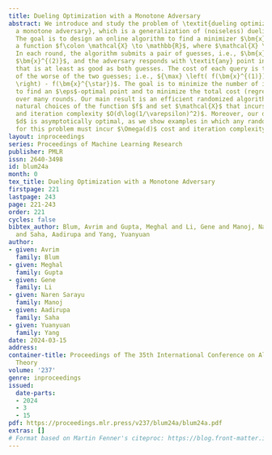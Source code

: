 ```yaml
---
title: Dueling Optimization with a Monotone Adversary
abstract: We introduce and study the problem of \textit{dueling optimization with
  a monotone adversary}, which is a generalization of (noiseless) dueling convex optimization.
  The goal is to design an online algorithm to find a minimizer $\bm{x}^{\star}$ for
  a function $f\colon \mathcal{X} \to \mathbb{R}$, where $\mathcal{X} \subseteq \mathbb{R}^d$.
  In each round, the algorithm submits a pair of guesses, i.e., $\bm{x}^{(1)}$ and
  $\bm{x}^{(2)}$, and the adversary responds with \textit{any} point in the space
  that is at least as good as both guesses. The cost of each query is the suboptimality
  of the worse of the two guesses; i.e., ${\max} \left( f(\bm{x}^{(1)}), f(\bm{x}^{(2)})
  \right) - f(\bm{x}^{\star})$. The goal is to minimize the number of iterations required
  to find an $\eps$-optimal point and to minimize the total cost (regret) of the guesses
  over many rounds. Our main result is an efficient randomized algorithm for several
  natural choices of the function $f$ and set $\mathcal{X}$ that incurs cost $O(d)$
  and iteration complexity $O(d\log(1/\varepsilon)^2)$. Moreover, our dependence on
  $d$ is asymptotically optimal, as we show examples in which any randomized algorithm
  for this problem must incur $\Omega(d)$ cost and iteration complexity.
layout: inproceedings
series: Proceedings of Machine Learning Research
publisher: PMLR
issn: 2640-3498
id: blum24a
month: 0
tex_title: Dueling Optimization with a Monotone Adversary
firstpage: 221
lastpage: 243
page: 221-243
order: 221
cycles: false
bibtex_author: Blum, Avrim and Gupta, Meghal and Li, Gene and Manoj, Naren Sarayu
  and Saha, Aadirupa and Yang, Yuanyuan
author:
- given: Avrim
  family: Blum
- given: Meghal
  family: Gupta
- given: Gene
  family: Li
- given: Naren Sarayu
  family: Manoj
- given: Aadirupa
  family: Saha
- given: Yuanyuan
  family: Yang
date: 2024-03-15
address:
container-title: Proceedings of The 35th International Conference on Algorithmic Learning
  Theory
volume: '237'
genre: inproceedings
issued:
  date-parts:
  - 2024
  - 3
  - 15
pdf: https://proceedings.mlr.press/v237/blum24a/blum24a.pdf
extras: []
# Format based on Martin Fenner's citeproc: https://blog.front-matter.io/posts/citeproc-yaml-for-bibliographies/
---
```


